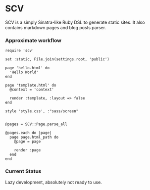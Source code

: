 # SCV
SCV is a simply Sinatra-like Ruby DSL to generate static sites. It also contains markdown pages and blog posts parser.

### Approximate workflow
```
require 'scv'

set :static, File.join(settings.root, 'public')

page 'hello.html' do
  'Hello World'
end

page 'template.html' do
  @context = 'context'
  
  render :template, :layout => false
end

style 'style.css', :"sass/screen"


@pages = SCV::Page.parse_all

@pages.each do |page|
  page page.html_path do
    @page = page
    
    render :page
  end
end
```
### Current Status
Lazy development, absolutely not ready to use.